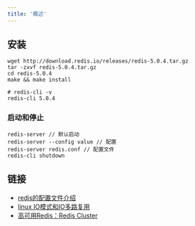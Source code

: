 ```yaml
---
title: '概述'
---
```


## 安装

```shell
wget http://download.redis.io/releases/redis-5.0.4.tar.gz
tar -zxvf redis-5.0.4.tar.gz
cd redis-5.0.4
make && make install

# redis-cli -v
redis-cli 5.0.4
```

### 启动和停止

```shell
redis-server // 默认启动
redis-server --config value // 配置
redis-server redis.conf // 配置文件
redis-cli shutdown
```

## 链接

* [redis的配置文件介绍](https://www.cnblogs.com/ysocean/p/9074787.html)
* [linux IO模式和IO多路复用](https://www.jianshu.com/p/7fbda1696789)
* [高可用Redis：Redis Cluster](https://www.cnblogs.com/williamjie/p/11132211.html)